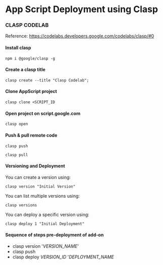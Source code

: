 # App Script Deployment using Clasp

### CLASP CODELAB

Reference: https://codelabs.developers.google.com/codelabs/clasp/#0

#### Install clasp

```
npm i @google/clasp -g
```

#### Create a clasp title

```
clasp create --title "Clasp Codelab";
```

#### Clone AppScript project

```
clasp clone <SCRIPT_ID
```

#### Open project on script.google.com

```
clasp open
```

#### Push & pull remote code

```
clasp push

clasp pull
```

#### Versioning and Deployment

You can create a version using:

```
clasp version "Initial Version"
```

You can list multiple versions using:

```
clasp versions
```

You can deploy a specific version using:

```
clasp deploy 1 "Initial Deployment"
```

#### Sequence of steps pre-deployment of add-on

- clasp version '_VERSION_NAME_'
- clasp push
- clasp deploy _VERSION_ID_ '_DEPLOYMENT_NAME_
